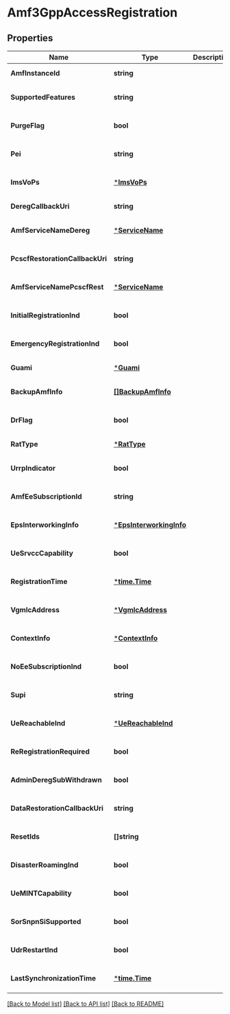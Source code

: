 # Amf3GppAccessRegistration

## Properties
Name | Type | Description | Notes
------------ | ------------- | ------------- | -------------
**AmfInstanceId** | **string** |  | [default to null]
**SupportedFeatures** | **string** |  | [optional] [default to null]
**PurgeFlag** | **bool** |  | [optional] [default to null]
**Pei** | **string** |  | [optional] [default to null]
**ImsVoPs** | [***ImsVoPs**](ImsVoPs.md) |  | [optional] [default to null]
**DeregCallbackUri** | **string** |  | [default to null]
**AmfServiceNameDereg** | [***ServiceName**](ServiceName.md) |  | [optional] [default to null]
**PcscfRestorationCallbackUri** | **string** |  | [optional] [default to null]
**AmfServiceNamePcscfRest** | [***ServiceName**](ServiceName.md) |  | [optional] [default to null]
**InitialRegistrationInd** | **bool** |  | [optional] [default to null]
**EmergencyRegistrationInd** | **bool** |  | [optional] [default to null]
**Guami** | [***Guami**](Guami.md) |  | [default to null]
**BackupAmfInfo** | [**[]BackupAmfInfo**](BackupAmfInfo.md) |  | [optional] [default to null]
**DrFlag** | **bool** |  | [optional] [default to null]
**RatType** | [***RatType**](RatType.md) |  | [default to null]
**UrrpIndicator** | **bool** |  | [optional] [default to null]
**AmfEeSubscriptionId** | **string** |  | [optional] [default to null]
**EpsInterworkingInfo** | [***EpsInterworkingInfo**](EpsInterworkingInfo.md) |  | [optional] [default to null]
**UeSrvccCapability** | **bool** |  | [optional] [default to null]
**RegistrationTime** | [***time.Time**](time.Time.md) |  | [optional] [default to null]
**VgmlcAddress** | [***VgmlcAddress**](VgmlcAddress.md) |  | [optional] [default to null]
**ContextInfo** | [***ContextInfo**](ContextInfo.md) |  | [optional] [default to null]
**NoEeSubscriptionInd** | **bool** |  | [optional] [default to null]
**Supi** | **string** |  | [optional] [default to null]
**UeReachableInd** | [***UeReachableInd**](UeReachableInd.md) |  | [optional] [default to null]
**ReRegistrationRequired** | **bool** |  | [optional] [default to null]
**AdminDeregSubWithdrawn** | **bool** |  | [optional] [default to null]
**DataRestorationCallbackUri** | **string** |  | [optional] [default to null]
**ResetIds** | **[]string** |  | [optional] [default to null]
**DisasterRoamingInd** | **bool** |  | [optional] [default to false]
**UeMINTCapability** | **bool** |  | [optional] [default to null]
**SorSnpnSiSupported** | **bool** |  | [optional] [default to false]
**UdrRestartInd** | **bool** |  | [optional] [default to false]
**LastSynchronizationTime** | [***time.Time**](time.Time.md) |  | [optional] [default to null]

[[Back to Model list]](../README.md#documentation-for-models) [[Back to API list]](../README.md#documentation-for-api-endpoints) [[Back to README]](../README.md)

